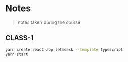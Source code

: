 # Notes

> notes taken during the course

<!-- https://gitignore.io -->
<!-- https://github.com/github/gitignore -->

## CLASS-1

```sh
yarn create react-app letmeask --template typescript
yarn start
```

